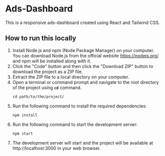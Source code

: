 # Ads-Dashboard

This is a responsive ads-dashboard created using React and Tailwind CSS.

## How to run this locally

1. Install Node.js and npm (Node Package Manager) on your computer. You can download Node.js from the official website https://nodejs.org/ and npm will be installed along with it.
2. Click the "Code" button and then click the "Download ZIP" button to download the project as a ZIP file.
3. Extract the ZIP file to a local directory on your computer.
4. Open a terminal or command prompt and navigate to the root directory of the project using **`cd`** command.
   ```
   cd path/to/the/project/
   ```
5. Run the following command to install the required dependencies:
   ```
   npm install
   ```
6. Run the following command to start the development server:
   ```
   npm start
   ```
7. The development server will start and the project will be available at http://localhost:3000 in your web browser.
